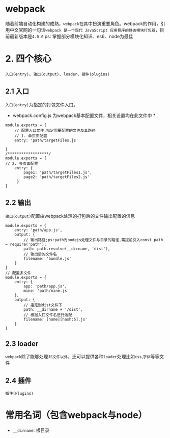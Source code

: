 # webpack
随着前端自动化构建的成熟，`webpack`在其中扮演重要角色。webpack的作用，引用中文官网的一句话`webpack 是一个现代 JavaScript 应用程序的静态模块打包器`，目前最新版本是`4.0.0`
ps: 掌握部分模块化知识、es6、node为最佳
# 2. 四个核心
  `入口(entry)`、`输出(output)`、`loader`、`插件(plugins)`
## 2.1 入口
`入口(entry)`为指定的打包文件入口。

* webpack.config.js 为webpack基本配置文件，相关设置均在此文件中 *
```JS
module.exports = {
    // 配置入口文件,指定需要配置的文件及其路径
    // 1. 单页面配置
    entry: 'path/targetFiles.js'
    
}
/******************/
module.exports = {
// 2. 多页面配置
    entry: {
        page1: 'path/targetFiles1.js',
        page2: 'path/targetFiles2.js'
     }
}
```
## 2.2 输出
`输出(output)`配置由webpack处理的打包后的文件输出配置的信息
```JS
module.exports = {
    entry: 'path/app.js',
    output: {
        // 输出路径;ps:path为nodejs处理文件与目录的路径,需提前引入const path = require('path');
        path: path.resolve(__dirname, 'dist'),
        // 输出后的文件名
        filename: 'bundle.js'
    }
}
// 配置多文件
module.exports = {
    entry: {
        app: 'path/app.js',
        mine: 'path/mine.js'
    },
    output: {
        // 指定到dist文件下
        path: __dirname + '/dist',
        // 根据入口文件名进行适配
        filename: [name][hash:5].js'
    }
}
```
## 2.3 loader
`webpack`除了能够处理`JS文件以外`，还可以提供各种`loader`处理比如`css`,`字体`等等文件

## 2.4 插件
`插件(Plugins)`
# 常用名词（包含webpack与node）
- `__dirname`: 根目录